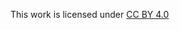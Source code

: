 <p xmlns:cc="http://creativecommons.org/ns#" >This work is licensed under <a href="https://creativecommons.org/licenses/by/4.0/?ref=chooser-v1" target="_blank" rel="license noopener noreferrer" style="display:inline-block;">CC BY 4.0<img style="height:22 px! important;margin-left:3 px;vertical-align:text-bottom;" src="https://mirrors.creativecommons.org/presskit/icons/cc.svg?ref=chooser-v1" alt=""><img style="height:22 px! important;margin-left:3 px;vertical-align:text-bottom;" src="https://mirrors.creativecommons.org/presskit/icons/by.svg?ref=chooser-v1" alt=""></a></p>
